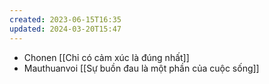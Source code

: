 ```yaml
---
created: 2023-06-15T16:35
updated: 2024-03-20T15:47
---
```

- Chonen [[Chỉ có cảm xúc là đúng nhất]]
- Mauthuanvoi [[Sự buồn đau là một phần của cuộc sống]]